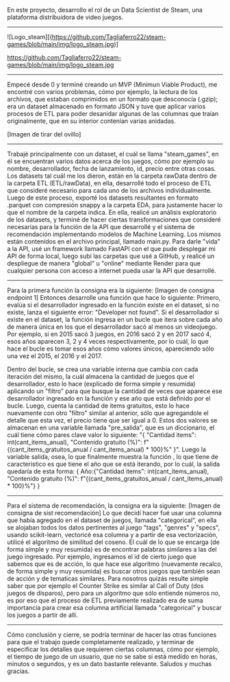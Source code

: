 En este proyecto, desarrollo el rol de un Data Scientist de Steam, una plataforma distribuidora de video juegos.

---

![Logo_steam][(https://github.com/Tagliaferro22/steam-games/blob/main/img/logo_steam.jpg)]

https://github.com/Tagliaferro22/steam-games/blob/main/img/logo_steam.jpg

---

Empecé desde 0 y terminé creando un MVP (Minimun Viable Product), me encontré con varios problemas, cómo por ejemplo, la lectura
de los archivos, que estaban comprimidos en un formato que desconocía (.gzip); era un dataset almacenado en formato JSON y tuve
que aplicar varios procesos de ETL para poder desanidar algunas de las columnas que traían originalmente, que en su interior
contenían varias anidadas.

[Imagen de tirar del ovillo]

---

Trabajé principalmente con un dataset, el cuál se llama "steam_games", en él se encuentran varios datos acerca de los juegos, 
cómo por ejemplo su nombre, desarrollador, fecha de lanzamiento, id, precio entre otras cosas. 
Los datasets tal cuál me los dieron, están en la carpeta rawData dentro de la carpeta ETL (ETL/rawData), en ella, desarrollé todo el proceso de ETL que consideré necesario para cada uno de los archivos individualmente. Luego de este proceso, exporté
los datasets resultantes en formato .parquet con compresión snappy a la carpeta EDA, para justamente hacer lo que el nombre
de la carpeta indica. En ella, realicé un análisis exploratorio de los datasets, y terminé de hacer ciertas transformaciones
que consideré necesarias para la función de la API que desarrollé y el sistema de recomendación implementando modelos de 
Machine Learning. Los mismos están contenidos en el archivo principal, llamado main.py.
Para darle "vida" a la API, usé un framework llamado FastAPI con el que pude desplegar mi API de forma local, luego subí las carpetas que usé a GitHub, y realicé un despliegue de manera "global" u "online" mediante Render para que cualquier persona con acceso a internet pueda usar la API que desarrollé. 

---

Para la primera función la consigna era la siguiente:
[Imagen de consigna endpoint 1]
Entonces desarrolle una función que hace lo siguiente: Primero, evalúa si el desarrollador ingresado en la función existe en el dataset, si no existe, lanza el siguiente error: "Developer not found". Si el desarrollador si existe en el dataset, la función ingresa en un bucle que itera sobre cada año de manera única en los que el desarrollador sacó al menos un videojuego. 
Por ejemplo, si en 2015 sacó 3 juegos, en 2016 sacó 2 y en 2017 sacó 4, esos años aparecen 3, 2 y 4 veces respectivamente, por lo cuál, lo que hace el bucle es tomar esos años cómo valores únicos, apareciendo sólo una vez el 2015, el 2016 y el 2017.

Dentro del bucle, se crea una variable interna que cambia con cada iteración del mismo, la cuál almacena la cantidad de juegos que el desarrollador, esto lo hace (explicado de forma simple y resumida) aplicando un "filtro" para que busque la cantidad de veces que aparece ese desarrollador ingresado en la función y ese año que está definido por el bucle.
Luego, cuenta la cantidad de items gratuitos, esto lo hace nuevamente con otro "filtro" similar al anterior, sólo que agregandole el detalle que esta vez, el precio tiene que ser igual a 0.
Estos dos valores se almacenan en una variable llamada "pre_salida", que es un diccionario, el cuál tiene cómo pares clave valor lo siguiente: "{
            "Cantidad items": int(cant_items_anual), 
            "Contenido gratuito (%)": f"{(cant_items_gratuitos_anual / cant_items_anual) * 100}%"
        }". Luego la variable salida, osea, lo que finalmente muestra la función , lo que tiene de caracteristico es que tiene el año que se está iterando, por lo cuál, la salida quedaría de esta forma:
        {
          Año:{"Cantidad items": int(cant_items_anual), 
            "Contenido gratuito (%)": f"{(cant_items_gratuitos_anual / cant_items_anual) * 100}%"}
        }

---

Para el sistema de recomendación, la consigna era la siguiente:
[Imagen de consigna de sist recomendación]
Lo que decidí hacer fué usar una columna que había agregado en el dataset de juegos, llamada "categorical", en ella se alojaban todos los datos pertinentes al juego "tags", "genres" y "specs", usando scikit-learn, vectoricé esa columna y a partir de esa vectorización, utilicé el algoritmo de similitud del coseno. El cuál de lo que se encarga (de forma simple y muy resumida) es de encontrar palabras similares a las del juego ingresado. Por ejemplo, ingresamos el id de cierto juego que sabemos que es de acción, lo que hace ese algoritmo (nuevamente recalco, de forma simple y muy resumida) es buscar otros juegos que también sean de acción y de tematicas similares. Para nosotros quizás resulte simple saber que por ejemplo el Counter Strike es similar al Call of Duty (dos juegos de disparos), pero para un algoritmo que sólo entiende números no, es por eso que el proceso de ETL previamente realizado era de suma importancia para crear esa columna artificial llamada "categorical" y buscar los juegos a partir de allí.

---

Cómo conclusión y cierre, se podría terminar de hacer las otras funciones para que el trabajo quede completamente realizado, y terminar de especificar los detalles que requieren ciertas columnas, cómo por ejemplo, el tiempo de juego de un usuario, que no se sabe si está medido en horas, minutos o segundos, y es un dato bastante relevante.
Saludos y muchas gracias.

